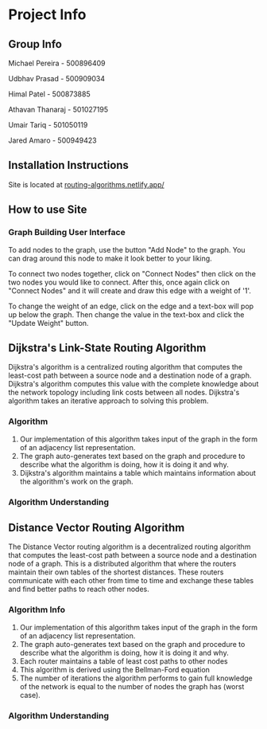 
# Project Info

## Group Info 

Michael Pereira - 500896409

Udbhav Prasad - 500909034

Himal Patel - 500873885

Athavan Thanaraj - 501027195

Umair Tariq - 501050119

Jared Amaro - 500949423

## Installation Instructions

Site is located at <a href="https://routing-algorithms.netlify.app/">routing-algorithms.netlify.app/</a>

## How to use Site

### Graph Building User Interface

To add nodes to the graph, use the button "Add Node" to the graph. You can drag around this node to make it look 
better to your liking.

To connect two nodes together, click on "Connect Nodes" then click on the two nodes you would like to connect. After 
this, once again click on "Connect Nodes" and it will create and draw this edge with a weight of '1'. 

To change the weight of an edge, click on the edge and a text-box will pop up below the graph. Then change the value 
in the text-box and click the "Update Weight" button.

## Dijkstra's Link-State Routing Algorithm

Dijkstra's algorithm is a centralized routing algorithm that computes the least-cost path between a source node and a 
destination node of a graph. Dijkstra's algorithm computes this value with the complete knowledge about the network 
topology including link costs between all nodes. Dijkstra's algorithm takes an iterative approach to solving this 
problem.

### Algorithm

1. Our implementation of this algorithm takes input of the graph in the form of an adjacency list representation.
2. The graph auto-generates text based on the graph and procedure to describe what the algorithm is doing, how it is 
doing it and why.
3. Dijkstra's algorithm maintains a table which maintains information about the algorithm's work on the graph. 

### Algorithm Understanding



## Distance Vector Routing Algorithm

The Distance Vector routing algorithm is a decentralized routing algorithm that computes the least-cost path between a 
source node and a destination node of a graph. This is a distributed algorithm that where the routers maintain their 
own tables of the shortest distances. These routers communicate with each other from time to time and exchange these 
tables and find better paths to reach other nodes.

### Algorithm Info

1. Our implementation of this algorithm takes input of the graph in the form of an adjacency list representation.
2. The graph auto-generates text based on the graph and procedure to describe what the algorithm is doing, how it is
   doing it and why.
3. Each router maintains a table of least cost paths to other nodes
4. This algorithm is derived using the Bellman-Ford equation
5. The number of iterations the algorithm performs to gain full knowledge of the network is equal to the number of 
nodes the graph has (worst case).

### Algorithm Understanding
